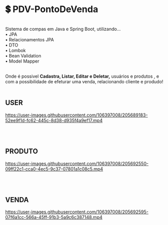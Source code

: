 # :heavy_dollar_sign: PDV-PontoDeVenda
<br>
Sistema de compas em Java e Spring Boot, utilizando... <br>
• JPA <br>
• Relacionamentos JPA <br>
• DTO <br>
• Lombok <br>
• Bean Validation <br>
• Model Mapper <br><br>

Onde é possivel <b> Cadastra, Listar, Editar e Deletar,</b> usuários e produtos , e com a possibilidade de efeturar uma venda, relacionando cliente e produdo! 
<br>
<br>

## USER 

https://user-images.githubusercontent.com/106397008/205689183-52ee9f1d-fc62-445c-8d38-d935f4a9ef17.mp4

<br>
<br>

## PRODUTO 
https://user-images.githubusercontent.com/106397008/205692550-09ff22c1-cca0-4ec5-9c37-07801a1c08c5.mp4

<br>
<br>

## VENDA

https://user-images.githubusercontent.com/106397008/205692595-07f6a1cc-566a-45ff-91b3-5a9c6c387148.mp4


